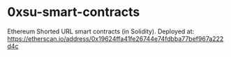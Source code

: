 # 0xsu-smart-contracts

Ethereum Shorted URL smart contracts (in Solidity). Deployed at: https://etherscan.io/address/0x19624ffa41fe26744e74fdbba77bef967a222d4c